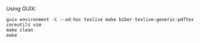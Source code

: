 Using GUIX:

```
guix environment -C --ad-hoc texlive make biber texlive-generic-pdftex coreutils vim
make clean
make
```